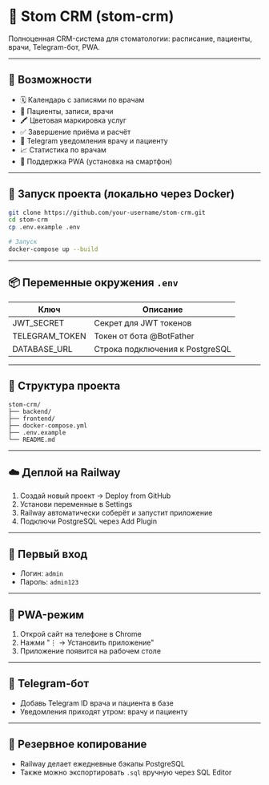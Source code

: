 # 📅 Stom CRM (stom-crm)
Полноценная CRM-система для стоматологии: расписание, пациенты, врачи, Telegram-бот, PWA.

---

## 🚀 Возможности
- 🗓️ Календарь с записями по врачам
- 👤 Пациенты, записи, врачи
- 🖍️ Цветовая маркировка услуг
- ✅ Завершение приёма и расчёт
- 📲 Telegram уведомления врачу и пациенту
- 📈 Статистика по врачам
- 📱 Поддержка PWA (установка на смартфон)

---

## 🐳 Запуск проекта (локально через Docker)

```bash
git clone https://github.com/your-username/stom-crm.git
cd stom-crm
cp .env.example .env

# Запуск
docker-compose up --build
```

---

## 📦 Переменные окружения `.env`

| Ключ             | Описание                        |
|------------------|---------------------------------|
| JWT_SECRET       | Секрет для JWT токенов          |
| TELEGRAM_TOKEN   | Токен от бота @BotFather        |
| DATABASE_URL     | Строка подключения к PostgreSQL |

---

## 📂 Структура проекта
```
stom-crm/
├── backend/
├── frontend/
├── docker-compose.yml
├── .env.example
└── README.md
```

---

## ☁️ Деплой на Railway
1. Создай новый проект → Deploy from GitHub
2. Установи переменные в Settings
3. Railway автоматически соберёт и запустит приложение
4. Подключи PostgreSQL через Add Plugin

---

## 👤 Первый вход
- Логин: `admin`
- Пароль: `admin123`

---

## 📲 PWA-режим
1. Открой сайт на телефоне в Chrome
2. Нажми "⋮ → Установить приложение"
3. Приложение появится на рабочем столе

---

## 🤖 Telegram-бот
- Добавь Telegram ID врача и пациента в базе
- Уведомления приходят утром: врачу и пациенту

---

## 💾 Резервное копирование
- Railway делает ежедневные бэкапы PostgreSQL
- Также можно экспортировать `.sql` вручную через SQL Editor
